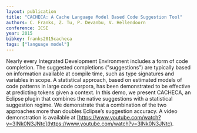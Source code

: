 ```yaml
---
layout: publication
title: "CACHECA: A Cache Language Model Based Code Suggestion Tool"
authors: C. Franks, Z. Tu, P. Devanbu, V. Hellendoorn
conference: ICSE
year: 2015
bibkey: franks2015cacheca
tags: ["language model"]
---
```

Nearly every Integrated Development Environment includes a form of code completion. The suggested completions ("suggestions") are typically based on information available at compile time, such as type signatures and variables in scope. A statistical approach, based on estimated models of code patterns in large code corpora, has been demonstrated to be effective at predicting tokens given a context. In this demo, we present CACHECA, an Eclipse plugin that combines the native suggestions with a statistical suggestion regime. We demonstrate that a combination of the two approaches more than doubles Eclipse’s suggestion accuracy. A video demonstration is available at [https://www.youtube.com/watch?v=3INk0N3JNtc](https://www.youtube.com/watch?v=3INk0N3JNtc).
